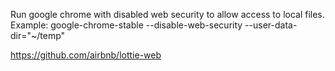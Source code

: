 Run google chrome with disabled web security to allow access to local files. Example:
google-chrome-stable --disable-web-security --user-data-dir="~/temp"

https://github.com/airbnb/lottie-web
